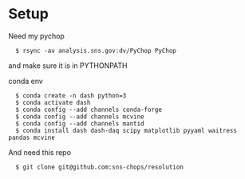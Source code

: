 # Setup

Need my pychop

```
  $ rsync -av analysis.sns.gov:dv/PyChop PyChop
```
and make sure it is in PYTHONPATH

conda env

```
  $ conda create -n dash python=3
  $ conda activate dash
  $ conda config --add channels conda-forge
  $ conda config --add channels mcvine
  $ conda config --add channels mantid
  $ conda install dash dash-daq scipy matplotlib pyyaml waitress pandas mcvine
```

And need this repo

```
  $ git clone git@github.com:sns-chops/resolution
```
